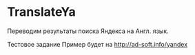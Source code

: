 # TranslateYa
Переводим результаты поиска Яндекса на Англ. язык. 

Тестовое задание
Пример будет на 
http://ad-soft.info/yandex
